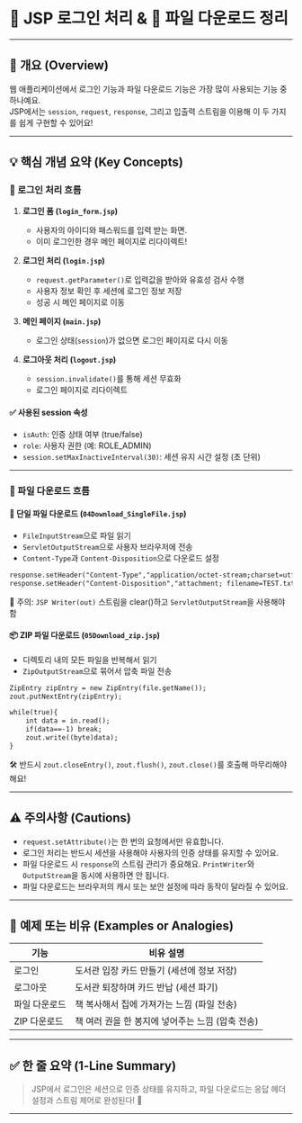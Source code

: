 # 🔐 JSP 로그인 처리 & 📁 파일 다운로드 정리 

---

## 📌 개요 (Overview)

웹 애플리케이션에서 로그인 기능과 파일 다운로드 기능은 가장 많이 사용되는 기능 중 하나예요.  
JSP에서는 `session`, `request`, `response`, 그리고 입출력 스트림을 이용해 이 두 가지를 쉽게 구현할 수 있어요!

---

## 💡 핵심 개념 요약 (Key Concepts)

### 🔐 로그인 처리 흐름

1. **로그인 폼 (`login_form.jsp`)**  
   - 사용자의 아이디와 패스워드를 입력 받는 화면.
   - 이미 로그인한 경우 메인 페이지로 리다이렉트!

2. **로그인 처리 (`login.jsp`)**  
   - `request.getParameter()`로 입력값을 받아와 유효성 검사 수행
   - 사용자 정보 확인 후 세션에 로그인 정보 저장
   - 성공 시 메인 페이지로 이동

3. **메인 페이지 (`main.jsp`)**  
   - 로그인 상태(`session`)가 없으면 로그인 페이지로 다시 이동

4. **로그아웃 처리 (`logout.jsp`)**  
   - `session.invalidate()`를 통해 세션 무효화
   - 로그인 페이지로 리다이렉트

#### ✅ 사용된 session 속성
- `isAuth`: 인증 상태 여부 (true/false)
- `role`: 사용자 권한 (예: ROLE_ADMIN)
- `session.setMaxInactiveInterval(30)`: 세션 유지 시간 설정 (초 단위)

---

### 📁 파일 다운로드 흐름

#### 📄 단일 파일 다운로드 (`04Download_SingleFile.jsp`)

- `FileInputStream`으로 파일 읽기
- `ServletOutputStream`으로 사용자 브라우저에 전송
- `Content-Type`과 `Content-Disposition`으로 다운로드 설정

```jsp
response.setHeader("Content-Type","application/octet-stream;charset=utf-8");
response.setHeader("Content-Disposition","attachment; filename=TEST.txt");
```

📌 주의: `JSP Writer(out)` 스트림을 clear()하고 `ServletOutputStream`을 사용해야 함

#### 📦 ZIP 파일 다운로드 (`05Download_zip.jsp`)

- 디렉토리 내의 모든 파일을 반복해서 읽기
- `ZipOutputStream`으로 묶어서 압축 파일 전송

```jsp
ZipEntry zipEntry = new ZipEntry(file.getName());
zout.putNextEntry(zipEntry);

while(true){
    int data = in.read();
    if(data==-1) break;
    zout.write((byte)data);
}
```

🛠 반드시 `zout.closeEntry()`, `zout.flush()`, `zout.close()`를 호출해 마무리해야 해요!

---

## ⚠ 주의사항 (Cautions)

- `request.setAttribute()`는 한 번의 요청에서만 유효합니다.
- 로그인 처리는 반드시 세션을 사용해야 사용자의 인증 상태를 유지할 수 있어요.
- 파일 다운로드 시 `response`의 스트림 관리가 중요해요. `PrintWriter`와 `OutputStream`을 동시에 사용하면 안 됩니다.
- 파일 다운로드는 브라우저의 캐시 또는 보안 설정에 따라 동작이 달라질 수 있어요.

---

## 🧪 예제 또는 비유 (Examples or Analogies)

| 기능             | 비유 설명                                |
|------------------|-------------------------------------------|
| 로그인           | 도서관 입장 카드 만들기 (세션에 정보 저장)     |
| 로그아웃         | 도서관 퇴장하며 카드 반납 (세션 파기)         |
| 파일 다운로드     | 책 복사해서 집에 가져가는 느낌 (파일 전송)     |
| ZIP 다운로드     | 책 여러 권을 한 봉지에 넣어주는 느낌 (압축 전송) |

---

## ✅ 한 줄 요약 (1-Line Summary)

> JSP에서 로그인은 세션으로 인증 상태를 유지하고, 파일 다운로드는 응답 헤더 설정과 스트림 제어로 완성된다! 🚀

---

